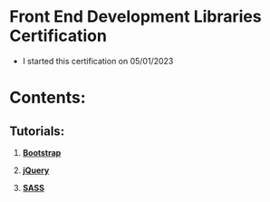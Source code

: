 # Front End Development Libraries Certification

* I started this certification on 05/01/2023

# Contents:

## Tutorials:

1. [**Bootstrap**](/04%20-%20Front%20End%20Libraries/01%20-%20Bootstrap)

2. [**jQuery**](/04%20-%20Front%20End%20Libraries/02%20-%20jQuery)

3. [**SASS**](/04%20-%20Front%20End%20Libraries/03%20-%20SASS)